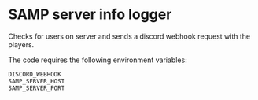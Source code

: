 ﻿# SAMP server info logger

Checks for users on server and sends a discord webhook request with the players.

The code requires the following environment variables:

```
DISCORD_WEBHOOK
SAMP_SERVER_HOST
SAMP_SERVER_PORT
```
